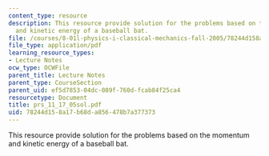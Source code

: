 ```yaml
---
content_type: resource
description: This resource provide solution for the problems based on the momentum
  and kinetic energy of a baseball bat.
file: /courses/8-01l-physics-i-classical-mechanics-fall-2005/78244d158a17b68da856478b7a377373_prs_11_17_05sol.pdf
file_type: application/pdf
learning_resource_types:
- Lecture Notes
ocw_type: OCWFile
parent_title: Lecture Notes
parent_type: CourseSection
parent_uid: ef5d7853-04dc-089f-760d-fcab84f25ca4
resourcetype: Document
title: prs_11_17_05sol.pdf
uid: 78244d15-8a17-b68d-a856-478b7a377373
---
```

This resource provide solution for the problems based on the momentum and kinetic energy of a baseball bat.

